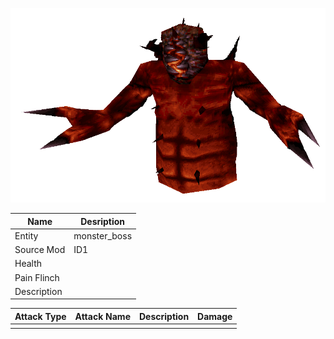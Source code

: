 ![Monster Picture](assets/img/chthon.png)

|Name  |Desription|
|------|-------------|
|Entity|monster_boss|
|Source Mod|ID1|
|Health||
|Pain Flinch||
|Description||

|Attack Type|Attack Name|Description|Damage|
|-----------|-----------|-----------|------|
||||